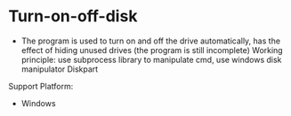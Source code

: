 # Turn-on-off-disk
+ The program is used to turn on and off the drive automatically, has the effect of hiding unused drives (the program is still incomplete) Working principle: use subprocess library to manipulate cmd, use windows disk manipulator Diskpart

Support Platform: 
+ Windows
